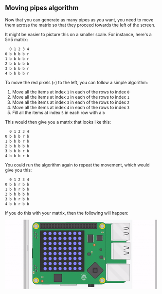 ## Moving pipes algorithm

Now that you can generate as many pipes as you want, you need to move them across the matrix so that they proceed towards the left of the screen.

It might be easier to picture this on a smaller scale. For instance, here's a 5×5 matrix:

```
  0 1 2 3 4
0 b b b b r
1 b b b b r
2 b b b b b
3 b b b b r
4 b b b b r
```
To move the red pixels (`r`) to the left, you can follow a simple algorithm:
  1. Move all the items at index `1` in each of the rows to index `0`
  1. Move all the items at index `2` in each of the rows to index `1`
  1. Move all the items at index `3` in each of the rows to index `2`
  1. Move all the items at index `4` in each of the rows to index `3`
  1. Fill all the items at index `5` in each row with a `b`

This would then give you a matrix that looks like this:

```
  0 1 2 3 4
0 b b b r b
1 b b b r b
2 b b b b b
3 b b b r b
4 b b b r b
```
You could run the algorithm again to repeat the movement, which would give you this:

```
  0 1 2 3 4
0 b b r b b
1 b b r b b
2 b b b b b
3 b b r b b
4 b b r b b
```
If you do this with your matrix, then the following will happen:

![moving pipes](images/SH-1.gif)
